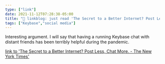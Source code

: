 ```yaml
---
type: ["link"]
date: 2021-11-12T07:28:38-05:00
title: "🔗 linkblog: just read 'The Secret to a Better Internet? Post Less, Chat More. - The New York Times'"
tags: ["Keybase","social media"]
---
```

Interesting argument. I will say that having a running Keybase chat with distant friends has been terribly helpful during the pandemic.
 
[link to 'The Secret to a Better Internet? Post Less, Chat More. - The New York Times'](https://www.nytimes.com/2021/11/12/style/social-media-chat.html)
